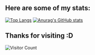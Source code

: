 
## Here are some of my stats: 
[![Top Langs](https://github-readme-stats.vercel.app/api/top-langs/?username=synthline&langs_count=20&layout=compact&&hide=stars,commits,prs,issues,contribstheme=chartreuse-dark)](https://github.com/anuraghazra/github-readme-stats)        [![Anurag's GitHub stats](https://github-readme-stats.vercel.app/api?username=synthline&hide=stars,contribs&count_private=true&show_icons=true&theme=chartreuse-dark)](https://github.com/anuraghazra/github-readme-stats)

## Thanks for visiting :D
![Visitor Count](https://profile-counter.glitch.me/synthline/count.svg)
